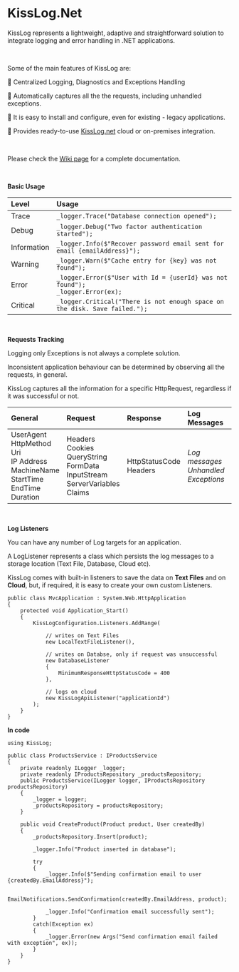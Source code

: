 # KissLog.Net

KissLog represents a lightweight, adaptive and straightforward solution to integrate logging and error handling in .NET applications.

<br>

Some of the main features of KissLog are:

:small_blue_diamond: Centralized Logging, Diagnostics and Exceptions Handling

:small_blue_diamond: Automatically captures all the the requests, including unhandled exceptions.

:small_blue_diamond: It is easy to install and configure, even for existing - legacy applications.

:small_blue_diamond: Provides ready-to-use [KissLog.net](https://kisslog.net) cloud or on-premises integration.

<br>

Please check the [Wiki page](https://github.com/catalingavan/KissLog-net/wiki) for a complete documentation.

<br>

**Basic Usage**

| Level  | Usage |
| :--- | :--- |
| Trace  | `_logger.Trace("Database connection opened");`  |
| Debug  | `_logger.Debug("Two factor authentication started");`  |
| Information  | `_logger.Info($"Recover password email sent for email {emailAddress}");`  |
| Warning  | `_logger.Warn($"Cache entry for {key} was not found");`  |
| Error  | `_logger.Error($"User with Id = {userId} was not found");` <br> `_logger.Error(ex);`  |
| Critical  | `_logger.Critical("There is not enough space on the disk. Save failed.");`  |

<br>

**Requests Tracking**

Logging only Exceptions is not always a complete solution.

Inconsistent application behaviour can be determined by observing all the requests, in general.

KissLog captures all the information for a specific HttpRequest, regardless if it was successful or not.

| General | Request | Response | Log Messages |
| :--- | :--- | :--- | :--- |
| UserAgent <br> HttpMethod <br> Uri <br> IP Address <br> MachineName <br> StartTime <br> EndTime <br>Duration | Headers <br> Cookies <br> QueryString <br> FormData <br> InputStream <br> ServerVariables <br> Claims | HttpStatusCode <br> Headers | _Log messages_ <br> _Unhandled Exceptions_ |

<br>

**Log Listeners**

You can have any number of Log targets for an application.

A LogListener represents a class which persists the log messages to a storage location (Text File, Database, Cloud etc).

KissLog comes with built-in listeners to save the data on **Text Files** and on **Cloud**, but, if required, it is easy to create your own custom Listeners.

```
public class MvcApplication : System.Web.HttpApplication
{
    protected void Application_Start()
    {
        KissLogConfiguration.Listeners.AddRange(
        
            // writes on Text Files
            new LocalTextFileListener(),
            
            // writes on Databse, only if request was unsuccessful 
            new DatabaseListener
            {
                MinimumResponseHttpStatusCode = 400
            },
            
            // logs on cloud
            new KissLogApiListener("applicationId")
        );
    }
}
```

**In code**

```
using KissLog;

public class ProductsService : IProductsService
{
    private readonly ILogger _logger;
    private readonly IProductsRepository _productsRepository;
    public ProductsService(ILogger logger, IProductsRepository productsRepository)
    {
        _logger = logger;
        _productsRepository = productsRepository;
    }

    public void CreateProduct(Product product, User createdBy)
    {
        _productsRepository.Insert(product);
        
        _logger.Info("Product inserted in database");
    
        try
        {
            _logger.Info($"Sending confirmation email to user {createdBy.EmailAddress}");

            EmailNotifications.SendConfirmation(createdBy.EmailAddress, product);

            _logger.Info("Confirmation email successfully sent");
        }
        catch(Exception ex)
        {
            _logger.Error(new Args("Send confirmation email failed with exception", ex));
        }
    }
}
```
